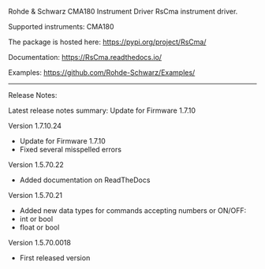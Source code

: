 Rohde & Schwarz CMA180 Instrument Driver RsCma instrument driver.

Supported instruments: CMA180

The package is hosted here: https://pypi.org/project/RsCma/

Documentation: https://RsCma.readthedocs.io/

Examples: https://github.com/Rohde-Schwarz/Examples/

----------------------------------------------------------------------------------

Release Notes:

Latest release notes summary: Update for Firmware 1.7.10

Version 1.7.10.24

- Update for Firmware 1.7.10
- Fixed several misspelled errors

Version 1.5.70.22

- Added documentation on ReadTheDocs

Version 1.5.70.21

- Added new data types for commands accepting numbers or ON/OFF:
- int or bool
- float or bool

Version 1.5.70.0018

- First released version


